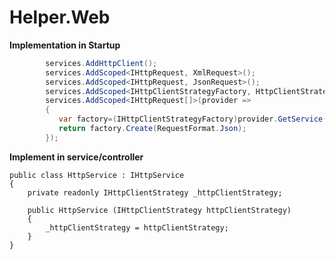 # Helper.Web

**Implementation in Startup**

```c#
        services.AddHttpClient();
        services.AddScoped<IHttpRequest, XmlRequest>();
        services.AddScoped<IHttpRequest, JsonRequest>();
        services.AddScoped<IHttpClientStrategyFactory, HttpClientStrategyFactory>();
        services.AddScoped<IHttpRequest[]>(provider =>
        {
           var factory=(IHttpClientStrategyFactory)provider.GetService(typeof(IHttpRequest));
           return factory.Create(RequestFormat.Json);
        });
```
**Implement in service/controller**

    public class HttpService : IHttpService
    {
        private readonly IHttpClientStrategy _httpClientStrategy;
    
        public HttpService (IHttpClientStrategy httpClientStrategy)
        {
            _httpClientStrategy = httpClientStrategy;
        }
    }